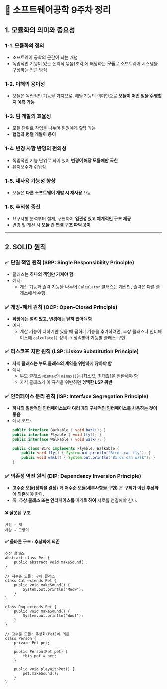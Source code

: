 # 📘 소프트웨어공학 9주차 정리

## 1. 모듈화의 의미와 중요성

### 1-1. 모듈화의 정의
- 소프트웨어 공학의 근간이 되는 개념
- 독립적인 기능이 있는 논리적 묶음(조각)에 해당하는 **모듈**로 소프트웨어 시스템을 구성하는 접근 방식

### 1-2. 이해의 용이성
- 모듈은 독립적인 기능을 가지므로, 해당 기능의 의미만으로 **모듈이 어떤 일을 수행할지 예측 가능**

### 1-3. 팀 개발의 효율성
- 모듈 단위로 작업을 나누어 팀원에게 할당 가능
- **협업과 병렬 개발이 용이**

### 1-4. 변경 사항 반영의 편의성
- 독립적인 기능 단위로 되어 있어 **변경이 해당 모듈에만 국한**
- 유지보수가 쉬워짐

### 1-5. 재사용 가능성 향상
- 모듈은 **다른 소프트웨어 개발 시 재사용** 가능

### 1-6. 추적성 증진
- 요구사항 분석부터 설계, 구현까지 **일관성 있고 체계적인 구조 제공**
- 변경 및 개선 시 **모듈 간 연결 구조 파악 용이**

---

## 2. SOLID 원칙

### ✅ 단일 책임 원칙 (SRP: Single Responsibility Principle)
- 클래스는 **하나의 책임만 가져야 함**
- 예시:
    - 계산 기능과 출력 기능을 나누어 `Calculator` 클래스는 계산만, 출력은 다른 클래스에서 수행

### ✅ 개방-폐쇄 원칙 (OCP: Open-Closed Principle)
- **확장에는 열려 있고, 변경에는 닫혀 있어야 함**
- 예시:
    - 계산 기능이 더하기만 있을 때 곱하기 기능을 추가하려면,
      추상 클래스나 인터페이스에 `calculate()` 정의 → 상속받아 기능별 클래스 구현

### ✅ 리스코프 치환 원칙 (LSP: Liskov Substitution Principle)
- **자식 클래스는 부모 클래스의 계약을 위반하지 않아야 함**
- 예시:
    - 부모 클래스 `MinMax`의 `mimax()`는 [최소값, 최대값]을 반환해야 함
    - 자식 클래스가 이 규칙을 위반하면 **명백한 LSP 위반**

### ✅ 인터페이스 분리 원칙 (ISP: Interface Segregation Principle)
- **하나의 일반적인 인터페이스보다 여러 개의 구체적인 인터페이스를 사용하는 것이 좋음**
- 예시 코드:
  ```java
  public interface Barkable { void bark(); }
  public interface Flyable { void fly(); }
  public interface Walkable { void walk(); }

  public class Bird implements Flyable, Walkable {
      public void fly() { System.out.println("Birds can fly"); }
      public void walk() { System.out.println("Birds can walk"); }
  }
### ✅ 의존성 역전 원칙 (DIP: Dependency Inversion Principle)

- **고수준 모듈(정책을 결정)** 과 **저수준 모듈(세부사항을 구현)** 은 **구체가 아닌 추상화에 의존**해야 한다.
- 즉, **추상 클래스 또는 인터페이스를 매개로 하여** 서로를 연결해야 한다.

#### ❌ 잘못된 구조
```plaintext
사람 → 개  
사람 → 고양이
```
#### ✅ 올바른 구조 : 추상화에 의존
```plaintext
추상 클래스
abstract class Pet {
    public abstract void makeSound();
}

// 저수준 모듈: 구체 클래스
class Cat extends Pet {
    public void makeSound() {
        System.out.println("Meow");
    }
}

class Dog extends Pet {
    public void makeSound() {
        System.out.println("Woof");
    }
}

// 고수준 모듈: 추상화(Pet)에 의존
class Person {
    private Pet pet;

    public Person(Pet pet) {
        this.pet = pet;
    }

    public void playWithPet() {
        pet.makeSound();
    }
}
```